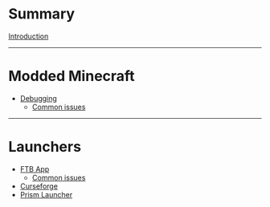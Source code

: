 # Summary

[Introduction](introduction.md)

-----

# Modded Minecraft

- [Debugging](debugging.md)
    - [Common issues](common-issues.md)

-----

# Launchers

- [FTB App](launcher_ftb-app.md)
    - [Common issues](common-issues_ftb-app.md)
- [Curseforge]()
- [Prism Launcher]()
